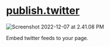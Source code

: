 # [publish.twitter](https://publish.twitter.com/#)

![Screenshot 2022-12-07 at 2.41.08 PM](../../../../../../../../../../Assets/Pics/Screenshot%202022-12-07%20at%202.41.08%20PM.png)

Embed twitter feeds to your page. 


